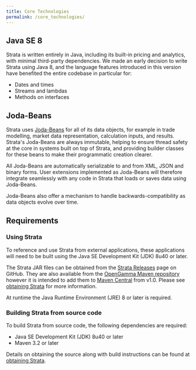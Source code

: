 ```yaml
---
title: Core Technologies
permalink: /core_technologies/
---
```


## Java SE 8

Strata is written entirely in Java, including its built-in pricing and analytics, with minimal third-party dependencies.
We made an early decision to write Strata using Java 8, and the language features introduced in this version
have benefited the entire codebase in particular for:

* Dates and times
* Streams and lambdas
* Methods on interfaces

## Joda-Beans

Strata uses [Joda-Beans](http://www.joda.org/joda-beans) for all of its data objects, for example in trade modelling,
market data representation, calculation inputs, and results. Strata's Joda-Beans are always immutable,
helping to ensure thread safety at the core in systems built on top of Strata, and providing builder classes
for these beans to make their programmatic creation clearer.

All Joda-Beans are automatically serializable to and from XML, JSON and binary forms.
User extensions implemented as Joda-Beans will therefore integrate seamlessly with any code in Strata
that loads or saves data using Joda-Beans.

Joda-Beans also offer a mechanism to handle backwards-compatibility as data objects evolve over time.

## Requirements

### Using Strata

To reference and use Strata from external applications, these applications will need to be built using the
Java SE Development Kit (JDK) 8u40 or later.

The Strata JAR files can be obtained from the [Strata Releases](https://github.com/OpenGamma/Strata/releases) page on GitHub.
They are also available from the [OpenGamma Maven repository](http://maven.opengamma.com/nexus/content/groups/public/com/opengamma/strata/)
however it is intended to add them to [Maven Central](http://search.maven.org/#search|ga|1|opengamma) from v1.0.
Please see [obtaining Strata]({{site.baseurl}}/obtaining_strata) for more information.

At runtime the Java Runtime Environment (JRE) 8 or later is required.

### Building Strata from source code

To build Strata from source code, the following dependencies are required:

* Java SE Development Kit (JDK) 8u40 or later
* Maven 3.2 or later

Details on obtaining the source along with build instructions can be found at
[obtaining Strata]({{site.baseurl}}/obtaining_strata).
